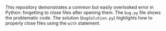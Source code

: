 This repository demonstrates a common but easily overlooked error in Python: forgetting to close files after opening them.  The `bug.py` file shows the problematic code.  The solution (`bugSolution.py`) highlights how to properly close files using the `with` statement.